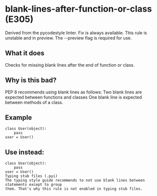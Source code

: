 # blank-lines-after-function-or-class (E305)
Derived from the pycodestyle linter.
Fix is always available.
This rule is unstable and in preview. The --preview flag is required for use.
## What it does
Checks for missing blank lines after the end of function or class.
## Why is this bad?
PEP 8 recommends using blank lines as follows:
Two blank lines are expected between functions and classes
One blank line is expected between methods of a class.
## Example
```
class User(object):
    pass
user = User()
```
## Use instead:
```
class User(object):
    pass
user = User()
Typing stub files (.pyi)
The typing style guide recommends to not use blank lines between statements except to group
them. That's why this rule is not enabled in typing stub files.
```